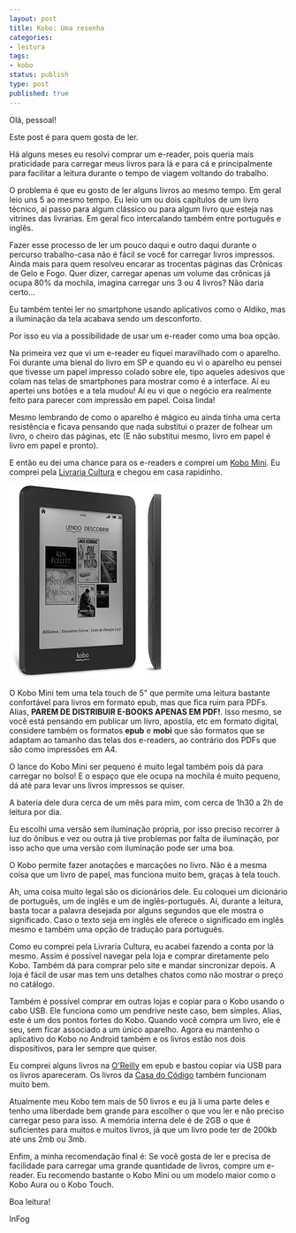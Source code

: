```yaml
---
layout: post
title: Kobo: Uma resenha
categories:
- leitura
tags:
- kobo
status: publish
type: post
published: true
---
```


Olá, pessoal!

Este post é para quem gosta de ler.

Há alguns meses eu resolvi comprar um e-reader, pois queria mais praticidade
para carregar meus livros para lá e para cá e principalmente para facilitar a
leitura durante o tempo de viagem voltando do trabalho.

O problema é que eu gosto de ler alguns livros ao mesmo tempo. Em geral leio
uns 5 ao mesmo tempo. Eu leio um ou dois capítulos de um livro técnico, aí
passo para algum clássico ou para algum livro que esteja nas vitrines das
livrarias. Em geral fico intercalando também entre português e inglês.

Fazer esse processo de ler um pouco daqui e outro daqui durante o percurso
trabalho-casa não é fácil se você for carregar livros impressos. Ainda mais
para quem resolveu encarar as trocentas páginas das Crônicas de Gelo e Fogo.
Quer dizer, carregar apenas um volume das crônicas já ocupa 80% da mochila,
imagina carregar uns 3 ou 4 livros? Não daria certo...

Eu também tentei ler no smartphone usando aplicativos como o Aldiko, mas a
iluminação da tela acabava sendo um desconforto.

Por isso eu via a possibilidade de usar um e-reader como uma boa opção.

Na primeira vez que vi um e-reader eu fiquei maravilhado com o aparelho. Foi
durante uma bienal do livro em SP e quando eu vi o aparelho eu pensei que
tivesse um papel impresso colado sobre ele, tipo aqueles adesivos que colam nas
telas de smartphones para mostrar como é a interface. Aí eu apertei uns botões
e a tela mudou! Aí eu vi que o negócio era realmente feito para parecer com
impressão em papel. Coisa linda!

Mesmo lembrando de como o aparelho é mágico eu ainda tinha uma certa
resistência e ficava pensando que nada substitui o prazer de folhear um livro,
o cheiro das páginas, etc (E não substitui mesmo, livro em papel é livro em
papel e pronto).

E então eu dei uma chance para os e-readers e comprei um
[Kobo Mini](http://ptbr.kobo.com/kobomini). Eu comprei pela
[Livraria Cultura](http://www.livrariacultura.com.br/scripts/ereaders/index.asp)
e chegou em casa rapidinho.

![Kobo Mini](/assets/images/kobo_mini.jpg "Kobo Mini")

O Kobo Mini tem uma tela touch de 5" que permite uma leitura bastante
confortável para livros em formato epub, mas que fica ruim para PDFs. Alias,
**PAREM DE DISTRIBUIR E-BOOKS APENAS EM PDF!**. Isso mesmo, se você está
pensando em publicar um livro, apostila, etc em formato digital, considere
também os formatos **epub** e **mobi** que são formatos que se adaptam ao
tamanho das telas dos e-readers, ao contrário dos PDFs que são como impressões
em A4.

O lance do Kobo Mini ser pequeno é muito legal também pois dá para carregar no
bolso! E o espaço que ele ocupa na mochila é muito pequeno, dá até para levar
uns livros impressos se quiser.

A bateria dele dura cerca de um mês para mim, com cerca de 1h30 a 2h de leitura
por dia.

Eu escolhi uma versão sem iluminação própria, por isso preciso recorrer à luz
do ônibus e vez ou outra já tive problemas por falta de iluminação, por isso
acho que uma versão com iluminação pode ser uma boa.

O Kobo permite fazer anotações e marcações no livro. Não é a mesma coisa que
um livro de papel, mas funciona muito bem, graças à tela touch.

Ah, uma coisa muito legal são os dicionários dele. Eu coloquei um dicionário de
português, um de inglês e um de inglês-português. Aí, durante a leitura, basta
tocar a palavra desejada por alguns segundos que ele mostra o significado.
Caso o texto seja em inglẽs ele oferece o significado em inglês mesmo e também
uma opção de tradução para português.

Como eu comprei pela Livraria Cultura, eu acabei fazendo a conta por lá mesmo.
Assim é possível navegar pela loja e comprar diretamente pelo Kobo. Também dá
para comprar pelo site e mandar sincronizar depois. A loja é fácil de usar mas
tem uns detalhes chatos como não mostrar o preço no catálogo.

Também é possível comprar em outras lojas e copiar para o Kobo usando o cabo
USB. Ele funciona como um pendrive neste caso, bem simples. Alias, este é um
dos pontos fortes do Kobo. Quando você compra um livro, ele é seu, sem ficar
associado a um único aparelho. Agora eu mantenho o aplicativo do Kobo no
Android também e os livros estão nos dois dispositivos, para ler sempre que
quiser.

Eu comprei alguns livros na
[O'Reilly](http://oreilly.com/) em epub e bastou copiar via USB para os
livros apareceram. Os livros da
[Casa do Código](http://www.casadocodigo.com.br/) também funcionam muito bem.

Atualmente meu Kobo tem mais de 50 livros e eu já li uma parte deles e tenho
uma liberdade bem grande para escolher o que vou ler e não preciso carregar
peso para isso. A memória interna dele é de 2GB o que é suficientes para muitos
e muitos livros, já que um livro pode ter de 200kb até uns 2mb ou 3mb.

Enfim, a minha recomendação final é: Se você gosta de ler e precisa de
facilidade para carregar uma grande quantidade de livros, compre um e-reader.
Eu recomendo bastante o Kobo Mini ou um modelo maior como o Kobo Aura ou o
Kobo Touch.

Boa leitura!

InFog
